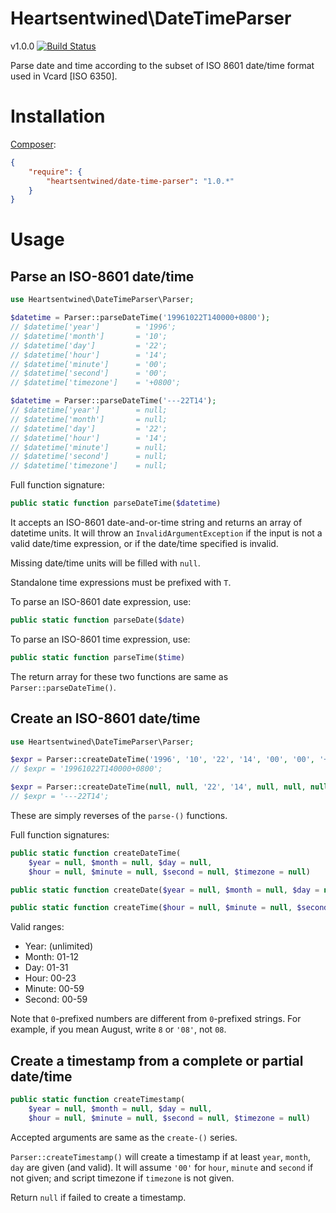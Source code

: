 # Heartsentwined\DateTimeParser

v1.0.0 [![Build Status](https://secure.travis-ci.org/heartsentwined/date-time-parser.png)](http://travis-ci.org/heartsentwined/date-time-parser)

Parse date and time according to the subset of ISO 8601 date/time format used in Vcard [ISO 6350].

# Installation

[Composer](http://getcomposer.org/):

```json
{
    "require": {
        "heartsentwined/date-time-parser": "1.0.*"
    }
}
```

# Usage

## Parse an ISO-8601 date/time

```php
use Heartsentwined\DateTimeParser\Parser;

$datetime = Parser::parseDateTime('19961022T140000+0800');
// $datetime['year']        = '1996';
// $datetime['month']       = '10';
// $datetime['day']         = '22';
// $datetime['hour']        = '14';
// $datetime['minute']      = '00';
// $datetime['second']      = '00';
// $datetime['timezone']    = '+0800';

$datetime = Parser::parseDateTime('---22T14');
// $datetime['year']        = null;
// $datetime['month']       = null;
// $datetime['day']         = '22';
// $datetime['hour']        = '14';
// $datetime['minute']      = null;
// $datetime['second']      = null;
// $datetime['timezone']    = null;
```

Full function signature:

```php
public static function parseDateTime($datetime)
```

It accepts an ISO-8601 date-and-or-time string and returns an array of datetime units. It will throw an `InvalidArgumentException` if the input is not a valid date/time expression, or if the date/time specified is invalid.

Missing date/time units will be filled with `null`.

Standalone time expressions must be prefixed with `T`.

To parse an ISO-8601 date expression, use:

```php
public static function parseDate($date)
```

To parse an ISO-8601 time expression, use:

```php
public static function parseTime($time)
```

The return array for these two functions are same as `Parser::parseDateTime()`.

## Create an ISO-8601 date/time

```php
use Heartsentwined\DateTimeParser\Parser;

$expr = Parser::createDateTime('1996', '10', '22', '14', '00', '00', '+0800');
// $expr = '19961022T140000+0800';

$expr = Parser::createDateTime(null, null, '22', '14', null, null, null);
// $expr = '---22T14';
```

These are simply reverses of the `parse-()` functions.

Full function signatures:

```php
public static function createDateTime(
    $year = null, $month = null, $day = null,
    $hour = null, $minute = null, $second = null, $timezone = null)
```

```php
public static function createDate($year = null, $month = null, $day = null)
```

```php
public static function createTime($hour = null, $minute = null, $second = null, $timezone = null)
```

Valid ranges:

- Year: (unlimited)
- Month: 01-12
- Day: 01-31
- Hour: 00-23
- Minute: 00-59
- Second: 00-59

Note that `0`-prefixed numbers are different from `0`-prefixed strings. For example, if you mean August, write `8` or `'08'`, not `08`.

## Create a timestamp from a complete or partial date/time

```php
public static function createTimestamp(
    $year = null, $month = null, $day = null,
    $hour = null, $minute = null, $second = null, $timezone = null)
```

Accepted arguments are same as the `create-()` series.

`Parser::createTimestamp()` will create a timestamp if at least `year`, `month`, `day` are given (and valid). It will assume `'00'` for `hour`, `minute` and `second` if not given; and script timezone if `timezone` is not given.

Return `null` if failed to create a timestamp.
